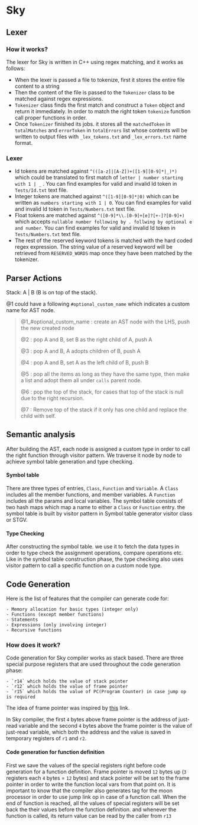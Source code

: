# Sky
## Lexer
### How it works?
The lexer for Sky is written in C++ using regex matching, and it works as follows:
- When the lexer is passed a file to tokenize, first it stores the entire file content to a string
- Then the content of the file is passed to the `Tokenizer` class to be matched against regex expressions.
- `Tokenizer` class finds the first match and construct a `Token` object and return it immediately. In order to match the right token `tokenize` function call proper functions in order.
-  Once `Tokenizer` finished its jobs. it stores all the `matchedToken` in `totalMatches`  and `errorToken`  in `totalErrors` list whose contents will be written to output files with `_lex_tokens.txt` and `_lex_errors.txt` name format.
    
### Lexer
- Id tokens are matched against `^(([a-z]|[A-Z])+([1-9][0-9]*|_)*)` which could be translated to first match of  `letter | number starting with 1 | _` . You can find examples for valid and invalid Id token in `Tests/Id.txt` text file.
- Integer tokens are matched against `^([1-9][0-9]*|0)` which can be written as `numbers starting with 1 | 0`. You can find examples for valid and invalid Id token in `Tests/Numbers.txt` text file.
- Float tokens are matched against `^([0-9]*\\.[0-9]+[e]?[+-]?[0-9]+)` which accepts `nullable number following by . follwing by optional e and number`. You can find examples for valid and invalid Id token in `Tests/Numbers.txt` text file.
- The rest of the reserved keyword tokens is matched with the hard coded regex expression. The string value of a reserved keyword will be retrieved from `RESERVED_WORDS` map once they have been matched by the tokenizer.
    
## Parser Actions

Stack: A | B (B is on top of the stack).

@1 could have a following `#optional_custom_name` which indicates a custom name for AST node.

> @1_#optional_custom_name : create an AST node with the LHS, push the new created node
>
> @2 : pop A and B, set B as the right child of A, push A
>
> @3 : pop A and B, A adopts children of B, push A
>
> @4 : pop A and B, set A as the left child of B, push B
>
> @5 : pop all the items as long as they have the same type, then make a list and adopt them all under `calls` parent node. 
>
> @6 : pop the top of the stack, for cases that top of the stack is null due to the right recursion.
>
> @7 : Remove top of the stack if it only has one child and replace the child with self. 

## Semantic analysis
After building the AST, each node is assigned a custom type in order to call
the right function through visitor pattern. We traverse it node by node to achieve symbol table 
generation and type checking. 
####  Symbol table
There are three types of entries, `Class`, `Function` and `Variable`.
A `Class` includes all the member functions, and member variables.
A `Function` includes all the params and local variables.
The symbol table consists of two hash maps which map a name to either a `Class` or  `Function` 
entry. the symbol table is built by visitor pattern in Symbol table generator visitor class or STGV.

#### Type Checking
 After constructing the symbol table. we use it to fetch the data types
 in order to type check the assignment operations, compare operations etc.
 Like in the symbol table construction phase, the type checking also uses visitor
 pattern to call a specific function on a custom node type.
 
 
## Code Generation
Here is the list of features that the compiler can generate code for:

    - Memory allocation for basic types (integer only)
    - Functions (except member functions)
    - Statements
    - Expressions (only involving integer)
    - Recursive functions
    
### How does it work?
Code generation for Sky compiler works as stack based. 
There are three special purpose registers that are used throughout
the code generation phase: 

    - `r14` which holds the value of stack pointer
    - `r12` which holds the value of frame pointer
    - `r15` which holds the value of PC(Program Counter) in case jump op is required
The idea of frame pointer was inspired by [this](http://www.cs.uwm.edu/classes/cs315/Bacon/Lecture/HTML/ch10s07.html) link.

In Sky compiler, the first `4` bytes above frame pointer is the address of just-read variable
and the second `4` bytes above the frame pointer is the value of just-read variable, which both
the address and the value is saved in temporary registers of `r1` and `r2`.

#### Code generation for function definition
First we save the values of the special registers right before 
code generation for a function definition. Frame pointer is moved `12`
bytes up (`3` registers each `4` bytes = `12` bytes) and stack pointer 
will be set to the frame pointer in order to write the function local vars 
from that point on. It is important to know that the compiler also generates tag 
for the moon processor in order to use jump link op in case of a function call.
When the end of function is reached, all the values of special 
registers will be set back the their values before the function definition.
and whenever the function is called, its return value can be read by the caller from `r13` 

